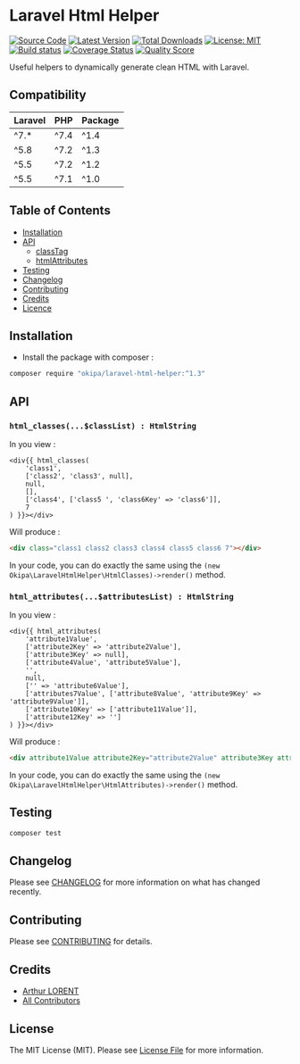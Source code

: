 # Laravel Html Helper

[![Source Code](https://img.shields.io/badge/source-okipa/laravel--html--helper-blue.svg)](https://github.com/Okipa/laravel-html-helper)
[![Latest Version](https://img.shields.io/github/release/okipa/laravel-html-helper.svg?style=flat-square)](https://github.com/Okipa/laravel-html-helper/releases)
[![Total Downloads](https://img.shields.io/packagist/dt/okipa/laravel-html-helper.svg?style=flat-square)](https://packagist.org/packages/okipa/laravel-html-helper)
[![License: MIT](https://img.shields.io/badge/License-MIT-blue.svg)](https://opensource.org/licenses/MIT)
[![Build status](https://github.com/Okipa/laravel-html-helper/workflows/CI/badge.svg)](https://github.com/Okipa/laravel-html-helper/actions)
[![Coverage Status](https://coveralls.io/repos/github/Okipa/laravel-html-helper/badge.svg?branch=master)](https://coveralls.io/github/Okipa/laravel-html-helper?branch=master)
[![Quality Score](https://img.shields.io/scrutinizer/g/Okipa/laravel-html-helper.svg?style=flat-square)](https://scrutinizer-ci.com/g/Okipa/laravel-html-helper/?branch=master)

Useful helpers to dynamically generate clean HTML with Laravel.

## Compatibility

| Laravel | PHP | Package |
|---|---|---|
| ^7.* | ^7.4 | ^1.4 |
| ^5.8 | ^7.2 | ^1.3 |
| ^5.5 | ^7.2 | ^1.2 |
| ^5.5 | ^7.1 | ^1.0 |

## Table of Contents

- [Installation](#installation)
- [API](#api)
  - [classTag](#classtag)
  - [htmlAttributes](#htmlattributes)
- [Testing](#testing)
- [Changelog](#changelog)
- [Contributing](#contributing)
- [Credits](#credits)
- [Licence](#license)

## Installation

- Install the package with composer :

```bash
composer require "okipa/laravel-html-helper:^1.3"
```

## API

### `html_classes(...$classList) : HtmlString`

In you view :

```blade
<div{{ html_classes(
    'class1',
    ['class2', 'class3', null],
    null,
    [],
    ['class4', ['class5 ', 'class6Key' => 'class6']],
    7
) }}></div>
```

Will produce :

```html
<div class="class1 class2 class3 class4 class5 class6 7"></div>
```

In your code, you can do exactly the same using the `(new Okipa\LaravelHtmlHelper\HtmlClasses)->render()` method.

### `html_attributes(...$attributesList) : HtmlString`

In you view : 

```blade
<div{{ html_attributes(
    'attribute1Value',
    ['attribute2Key' => 'attribute2Value'],
    ['attribute3Key' => null],
    ['attribute4Value', 'attribute5Value'],
    '',
    null,
    ['' => 'attribute6Value'],
    ['attributes7Value', ['attribute8Value', 'attribute9Key' => 'attribute9Value']],
    ['attribute10Key' => ['attribute11Value']],
    ['attribute12Key' => '']
) }}></div>
```

Will produce :

```html
<div attribute1Value attribute2Key="attribute2Value" attribute3Key attribute4Value attribute5Value attribute6Value attributes7Value attribute8Value attribute9Key="attribute9Value" attribute10Key attribute11Value attribute12Key></div>
```

In your code, you can do exactly the same using the `(new Okipa\LaravelHtmlHelper\HtmlAttributes)->render()` method.

## Testing

```bash
composer test
```

## Changelog

Please see [CHANGELOG](CHANGELOG.md) for more information on what has changed recently.

## Contributing

Please see [CONTRIBUTING](CONTRIBUTING.md) for details.

## Credits

- [Arthur LORENT](https://github.com/okipa)
- [All Contributors](../../contributors)

## License

The MIT License (MIT). Please see [License File](LICENSE.md) for more information.
